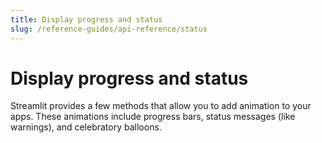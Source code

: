 ```yaml
---
title: Display progress and status
slug: /reference-guides/api-reference/status
---
```


# Display progress and status

Streamlit provides a few methods that allow you to add animation to your
apps. These animations include progress bars, status messages (like
warnings), and celebratory balloons.

<Autofunction function="streamlit.progress" />
<Autofunction function="streamlit.spinner" />
<Autofunction function="streamlit.balloons" />
<Autofunction function="streamlit.error" />
<Autofunction function="streamlit.warning" />
<Autofunction function="streamlit.info" />
<Autofunction function="streamlit.success" />
<Autofunction function="streamlit.exception" />
